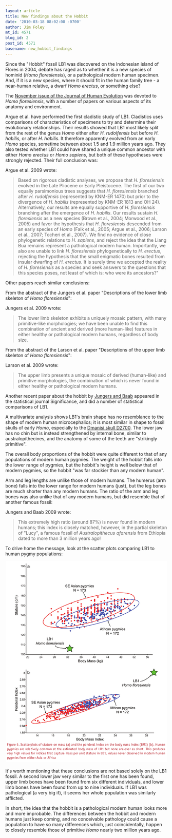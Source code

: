 ```yaml
---
layout: article
title: New findings about the Hobbit
date: '2010-03-18 08:02:08 -0700'
author: Jim Foley
mt_id: 4571
blog_id: 2
post_id: 4571
basename: new_hobbit_findings
---
```

Since the "Hobbit" fossil LB1 was discovered on the Indonesian island of Flores in 2004, debate has raged as to whether it is a new species of hominid (_Homo floresiensis_), or a pathological modern human specimen. And, if it is a new species, where it should fit in the human family tree - a near-human relative, a dwarf _Homo erectus_, or something else?

The [November issue of the Journal of Human Evolution](http://tinyurl.com/yjs5mb6) was devoted to _Homo floresiensis_, with a number of papers on various aspects of its anatomy and environment.

Argue et al. have performed the first cladistic study of LB1. Cladistics uses comparisons of characteristics of specimens to try and determine their evolutionary relationships. Their results showed that LB1 most likely split from the rest of the genus _Homo_ either after _H. rudolfensis_ but before _H. habilis_, or after _H. habilis_. It therefore apparently evolved from an early _Homo_ species, sometime between about 1.5 and 1.9 million years ago. They also tested whether LB1 could have shared a unique common ancestor with either _Homo erectus_ or _Homo sapiens_, but both of these hypotheses were strongly rejected. Their full conclusion was:

Argue et al. 2009 wrote:

> Based on rigorous cladistic analyses, we propose that _H. floresiensis_ evolved in the Late Pliocene or Early Pleistocene. The first of our two equally parsimonious trees suggests that _H. floresiensis_ branched after _H. rudolfensis_ (represented by KNM-ER 1470) but prior to the divergence of _H. habilis_ (represented by KNM-ER 1813 and OH 24). Alternatively, our results are equally supportive of _H. floresiensis_ branching after the emergence of _H. habilis_. Our results sustain _H. floresiensis_ as a new species (Brown et al., 2004; Morwood et al., 2005) and favor the hypothesis that _H. floresiensis_ descended from an early species of _Homo_ (Falk et al., 2005; Argue et al., 2006; Larson et al., 2007; Tocheri et al., 2007). We find no evidence of close phylogenetic relations to _H. sapiens_, and reject the idea that the Liang Bua remains represent a pathological modern human. Importantly, we also are unable to link _H. floresiensis_ phylogenetically to _H. erectus_, rejecting the hypothesis that the small enigmatic bones resulted from insular dwarfing of _H. erectus_. It is surely time we accepted the reality of _H. floresiensis_ as a species and seek answers to the questions that this species poses, not least of which is: who were its ancestors?"

Other papers reach similar conclusions:

From the abstract of the Jungers et al. paper "Descriptions of the lower limb skeleton of _Homo floresiensis_":

Jungers et al. 2009 wrote:

> The lower limb skeleton exhibits a uniquely mosaic pattern, with many primitive-like morphologies; we have been unable to find this combination of ancient and derived (more human-like) features in either healthy or pathological modern humans, regardless of body size.

From the abstract of the Larson et al. paper "Descriptions of the upper limb skeleton of _Homo floresiensis_":

Larson et al. 2009 wrote:

> The upper limb presents a unique mosaic of derived (human-like) and primitive morphologies, the combination of which is never found in either healthy or pathological modern humans.

Another recent paper about the hobbit by [Jungers and Baab](http://www3.interscience.wiley.com/journal/122688405/abstract) appeared in the statistical journal Significance, and did a number of statistical comparisons of LB1.

A multivariate analysis shows LB1's brain shape has no resemblance to the shape of modern human microcephalics; it is most similar in shape to fossil skulls of early _Homo_, especially to the [Dmanisi skull D2700](http://www.talkorigins.org/faqs/homs/d2700.html). The lower jaw has no chin but is instead strengthened by internal bone, similar to australopithecines, and the anatomy of some of the teeth are "strikingly primitive".

The overall body proportions of the hobbit were quite different to that of any populations of modern human pygmies. The weight of the hobbit falls into the lower range of pygmies, but the hobbit's height is well below that of modern pygmies, so the hobbit "was far stockier than any modern human".

Arm and leg lengths are unlike those of modern humans. The humerus (arm bone) falls into the lower range for modern humans (just), but the leg bones are much shorter than any modern humans. The ratio of the arm and leg bones was also unlike that of any modern humans, but did resemble that of another famous fossil:

Jungers and Baab 2009 wrote:

> This extremely high ratio (around 87%) is never found in modern humans; this index is closely matched, however, in the partial skeleton of "Lucy", a famous fossil of _Australopithecus afarensis_ from Ethiopia dated to more than 3 million years ago!

To drive home the message, look at the scatter plots comparing LB1 to human pygmy populations:

<img src="/uploads/2010/Jungers_Hobbit.png" alt="Jungers_Hobbit.png" width="502" height="626" style="text-align: center; display: block; margin: 0 auto 20px;" class="mt-image-center" />

It's worth mentioning that these conclusions are not based solely on the LB1 fossil. A second lower jaw very similar to the first one has been found, upper limb bones have been found from six different individuals, and lower limb bones have been found from up to nine individuals. If LB1 was pathological (a very big if), it seems her whole population was similarly afflicted.

In short, the idea that the hobbit is a pathological modern human looks more and more improbable. The differences between the hobbit and modern humans just keep coming, and no conceivable pathology could cause a population to have so many differences which, just coincidentally, happen to closely resemble those of primitive _Homo_ nearly two million years ago.
